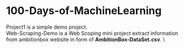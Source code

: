 # 100-Days-of-MachineLearning
Project1 is a simple demo project. \
Web-Scraping-Demo is a Web Scoping mini project extract  information from ambitionbox website in form of **AmbitionBox-DataSet.csv**. \
